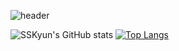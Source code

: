 ![header](https://capsule-render.vercel.app/api?type=waving&color=auto&height=300&section=header&text=Hello,I'm%20SungKyun%20Ku&fontSize=45)

![SSKyun's GitHub stats](https://github-readme-stats.vercel.app/api?username=SSKyun&show_icons=true&theme=tokyonight)
[![Top Langs](https://github-readme-stats.vercel.app/api/top-langs/?username=SSKyun&layout=compact)](https://github.com/anuraghazra/github-readme-stats)
